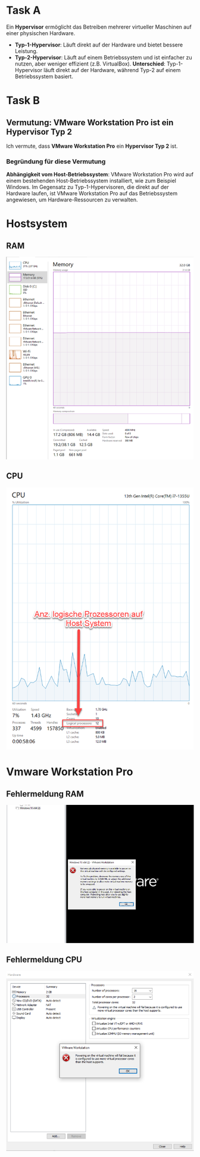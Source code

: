 # Task A
Ein **Hypervisor** ermöglicht das Betreiben mehrerer virtueller Maschinen auf einer physischen Hardware.
- **Typ-1-Hypervisor**: Läuft direkt auf der Hardware und bietet bessere Leistung.
- **Typ-2-Hypervisor**: Läuft auf einem Betriebssystem und ist einfacher zu nutzen, aber weniger effizient (z.B. VirtualBox).
  **Unterschied**: Typ-1-Hypervisor läuft direkt auf der Hardware, während Typ-2 auf einem Betriebssystem basiert.

# Task B

## Vermutung: VMware Workstation Pro ist ein Hypervisor Typ 2

Ich vermute, dass **VMware Workstation Pro** ein **Hypervisor Typ 2** ist.

### Begründung für diese Vermutung
**Abhängigkeit vom Host-Betriebssystem**:
VMware Workstation Pro wird auf einem bestehenden Host-Betriebssystem installiert, wie zum Beispiel Windows.
Im Gegensatz zu Typ-1-Hypervisoren, die direkt auf der Hardware laufen, ist VMware Workstation Pro auf das Betriebssystem angewiesen, um Hardware-Ressourcen zu verwalten.

# Hostsystem
## RAM
![hostSystemRAM.png](images/hostSystemRAM.png)
## CPU
![hostSystemCPU.png](images/hostSystemCPU.png)

# Vmware Workstation Pro
## Fehlermeldung RAM
![FehlermeldungRAM.png](images/FehlermeldungRAM.png)
## Fehlermeldung CPU
![FehlermeldungCpuCores.png](images/FehlermeldungCpuCores.png)

